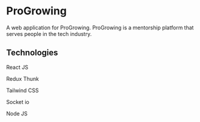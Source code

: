 # ProGrowing

A web application for ProGrowing. ProGrowing is a mentorship platform that serves people in the tech industry.
## Technologies

React JS

Redux Thunk

Tailwind CSS

Socket io

Node JS

